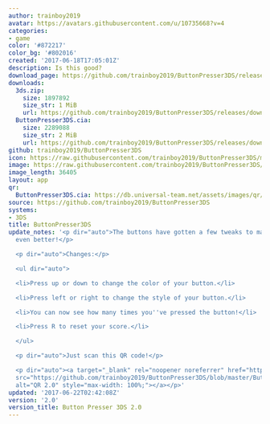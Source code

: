 ```yaml
---
author: trainboy2019
avatar: https://avatars.githubusercontent.com/u/10735668?v=4
categories:
- game
color: '#872217'
color_bg: '#802016'
created: '2017-06-18T17:05:01Z'
description: Is this good?
download_page: https://github.com/trainboy2019/ButtonPresser3DS/releases
downloads:
  3ds.zip:
    size: 1897892
    size_str: 1 MiB
    url: https://github.com/trainboy2019/ButtonPresser3DS/releases/download/2.0/3ds.zip
  ButtonPresser3DS.cia:
    size: 2289088
    size_str: 2 MiB
    url: https://github.com/trainboy2019/ButtonPresser3DS/releases/download/2.0/ButtonPresser3DS.cia
github: trainboy2019/ButtonPresser3DS
icon: https://raw.githubusercontent.com/trainboy2019/ButtonPresser3DS/master/icon.png
image: https://raw.githubusercontent.com/trainboy2019/ButtonPresser3DS/master/resources/Banner.png
image_length: 36405
layout: app
qr:
  ButtonPresser3DS.cia: https://db.universal-team.net/assets/images/qr/buttonpresser3ds-cia.png
source: https://github.com/trainboy2019/ButtonPresser3DS
systems:
- 3DS
title: ButtonPresser3DS
update_notes: '<p dir="auto">The buttons have gotten a few tweaks to make the app
  even better!</p>

  <p dir="auto">Changes:</p>

  <ul dir="auto">

  <li>Press up or down to change the color of your button.</li>

  <li>Press left or right to change the style of your button.</li>

  <li>You can now see how many times you''ve pressed the button!</li>

  <li>Press R to reset your score.</li>

  </ul>

  <p dir="auto">Just scan this QR code!</p>

  <p dir="auto"><a target="_blank" rel="noopener noreferrer" href="https://github.com/trainboy2019/ButtonPresser3DS/blob/master/Button%20QR%20Code%202.png?raw=true"><img
  src="https://github.com/trainboy2019/ButtonPresser3DS/blob/master/Button%20QR%20Code%202.png?raw=true"
  alt="QR 2.0" style="max-width: 100%;"></a></p>'
updated: '2017-06-22T02:42:08Z'
version: '2.0'
version_title: Button Presser 3DS 2.0
---
```


